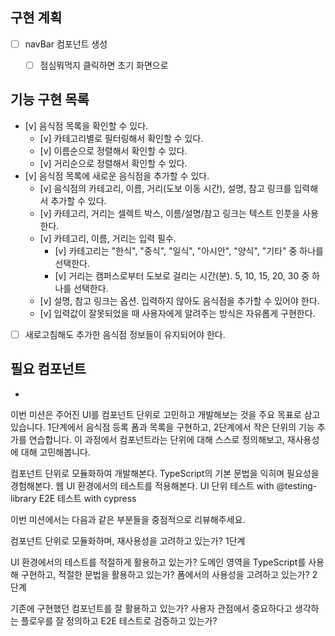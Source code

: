 ## 구현 계획
-[ ] navBar 컴포넌트 생성
  - [ ] 점심뭐먹지 클릭하면 초기 화면으로


## 기능 구현 목록

- [v] 음식점 목록을 확인할 수 있다.
   - [v] 카테고리별로 필터링해서 확인할 수 있다.
   - [v] 이름순으로 정렬해서 확인할 수 있다.
   - [v] 거리순으로 정렬해서 확인할 수 있다.
- [v] 음식점 목록에 새로운 음식점을 추가할 수 있다.
   - [v] 음식점의 카테고리, 이름, 거리(도보 이동 시간), 설명, 참고 링크를 입력해서 추가할 수 있다.
   - [v] 카테고리, 거리는 셀렉트 박스, 이름/설명/참고 링크는 텍스트 인풋을 사용한다.
   - [v] 카테고리, 이름, 거리는 입력 필수.
     - [v] 카테고리는 "한식", "중식", "일식", "아시안", "양식", "기타" 중 하나를 선택한다.
     - [v] 거리는 캠퍼스로부터 도보로 걸리는 시간(분). 5, 10, 15, 20, 30 중 하나를 선택한다.
   - [v] 설명, 참고 링크는 옵션. 입력하지 않아도 음식점을 추가할 수 있어야 한다.
   - [v] 입력값이 잘못되었을 때 사용자에게 알려주는 방식은 자유롭게 구현한다.
- [ ] 새로고침해도 추가한 음식점 정보들이 유지되어야 한다.


## 필요 컴포넌트
- 

이번 미션은 주어진 UI를 컴포넌트 단위로 고민하고 개발해보는 것을 주요 목표로 삼고 있습니다. 1단계에서 음식점 등록 폼과 목록을 구현하고, 2단계에서 작은 단위의 기능 추가를 연습합니다.
이 과정에서 컴포넌트라는 단위에 대해 스스로 정의해보고, 재사용성에 대해 고민해봅니다.



컴포넌트 단위로 모듈화하여 개발해본다.
TypeScript의 기본 문법을 익히며 필요성을 경험해본다.
웹 UI 환경에서의 테스트를 적용해본다.
UI 단위 테스트 with @testing-library
E2E 테스트 with cypress


이번 미션에서는 다음과 같은 부분들을 중점적으로 리뷰해주세요.

컴포넌트 단위로 모듈화하며, 재사용성을 고려하고 있는가?
1단계

UI 환경에서의 테스트를 적절하게 활용하고 있는가?
도메인 영역을 TypeScript를 사용해 구현하고, 적절한 문법을 활용하고 있는가?
폼에서의 사용성을 고려하고 있는가?
2단계

기존에 구현했던 컴포넌트를 잘 활용하고 있는가?
사용자 관점에서 중요하다고 생각하는 플로우를 잘 정의하고 E2E 테스트로 검증하고 있는가?